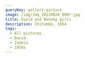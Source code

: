 ```yaml
---
queryKey: gallery-picture
image: /img/img_20210826_0007.jpg
title: David and Bonomy girls
description: Chitambo, 1954
tags:
  - All pictures
  - David
  - Zambia
  - 1950s
---
```

